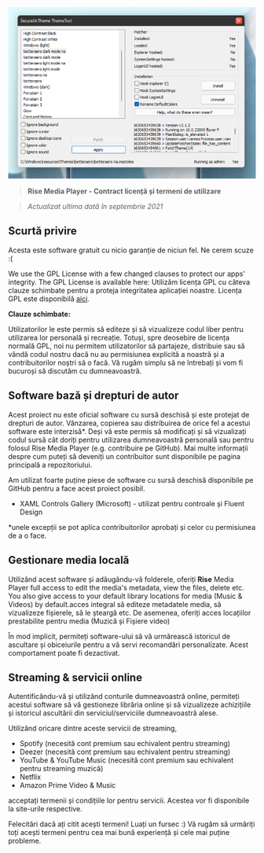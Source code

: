 ![termeninoi](https://github.com/dlphin/dolphin/blob/main/Untitled.png)
> **Rise Media Player - Contract licență și termeni de utilizare**




> *Actualizat ultima dată în septembrie 2021*

## Scurtă privire

Acesta este software gratuit cu nicio garanție de niciun fel. Ne cerem scuze :(

We use the GPL License with a few changed clauses to protect our apps' integrity. The GPL License is available here: Utilizăm licența GPL cu câteva clauze schimbate pentru a proteja integritatea aplicației noastre. Licența GPL este disponibilă [aici](https://www.gnu.org/licenses/gpl-3.0.en.html).

**Clauze schimbate:**

Utilizatorilor le este permis să editeze și să vizualizeze codul liber pentru utilizarea lor personală și recreație. Totuși, spre deosebire de licența normală GPL, noi nu permitem utilizatorilor să partajeze, distribuie sau să vândă codul nostru dacă nu au permisiunea explicită a noastră și a contribuitorilor noștri să o facă. Vă rugăm simplu să ne întrebați și vom fi bucuroși să discutăm cu dumneavoastră.

## Software bază și drepturi de autor
Acest proiect nu este oficial software cu sursă deschisă și este protejat de drepturi de autor. Vânzarea, copierea sau distribuirea de orice fel a acestui software este interzisă*. Deși vă este permis să modificați și să vizualizați codul sursă cât doriți pentru utilizarea dumneavoastră personală sau pentru folosul Rise Media Player (e.g. contribuire pe GitHub). Mai multe informații despre cum puteți să deveniți un contribuitor sunt disponibile pe pagina principală a repozitoriului.

Am utilizat foarte puține piese de software cu sursă deschisă disponibile pe GitHub pentru a face acest proiect posibil.
- XAML Controls Gallery (Microsoft) - utilizat pentru controale și Fluent Design

*unele excepții se pot aplica contribuitorilor aprobați și celor cu permisiunea de a o face.

## Gestionare media locală

Utilizând acest software și adăugându-vă folderele, oferiți **Rise** Media Player full access to edit the media's metadata, view the files, delete etc. You also give access to your default library locations for media (Music & Videos) by default.acces integral să editeze metadatele media, să vizualizeze fișierele, să le șteargă etc. De asemenea, oferiți acces locațiilor prestabilite pentru media (Muzică și Fișiere video)

În mod implicit, permiteți software-ului să vă urmărească istoricul de ascultare și obiceiurile pentru a vă servi recomandări personalizate. Acest comportament poate fi dezactivat.

## Streaming & servicii online

Autentificându-vă și utilizând conturile dumneavoastră online, permiteți acestui software să vă gestioneze librăria online și să vizualizeze achizițiile și istoricul ascultării din serviciul/serviciile dumneavoastră alese.

Utilizând oricare dintre aceste servicii de streaming,
* Spotify (necesită cont premium sau echivalent pentru streaming)
* Deezer  (necesită cont premium sau echivalent pentru streaming)
* YouTube & YouTube Music  (necesită cont premium sau echivalent pentru streaming muzică)
* Netflix
* Amazon Prime Video & Music

acceptați termenii și condițiile lor pentru servicii. Acestea vor fi disponibile la site-urile respective.


Felecitări dacă ați citit acești termeni! Luați un fursec :)
Vă rugăm să urmăriți toți acești termeni pentru cea mai bună experiență și cele mai puține probleme.
